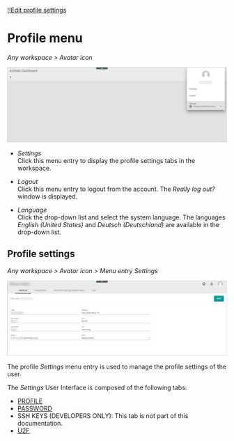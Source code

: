 [!!Edit profile settings](../UsingCore1/02_EditProfileSettings.md)

# Profile menu

*Any workspace > Avatar icon*

![Profile menu](../../Assets/Screenshots/Core1Platform/UsingCore1/ProfileMenu.png "[Profile menu]")

- *Settings*   
    Click this menu entry to display the profile settings tabs in the workspace.    

- *Logout*   
    Click this menu entry to logout from the account. The *Really log out?* window is displayed.

- *Language*   
    Click the drop-down list and select the system language. The languages *English (United States)* and *Deutsch (Deutschland)* are available in the drop-down list.



## Profile settings

*Any workspace > Avatar icon > Menu entry Settings*

![Profile settings](../../Assets/Screenshots/Core1Platform/ProfileSettings/Profile/Profile.png "[Profile settings]")

The profile *Settings* menu entry is used to manage the profile settings of the user.

The *Settings* User Interface is composed of the following tabs:
- [PROFILE](./01a_Profile.md)
- [PASSWORD](./01b_Password.md)
- SSH KEYS (DEVELOPERS ONLY): This tab is not part of this documentation.
- [U2F](./01d_U2F.md)
